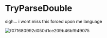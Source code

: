 # TryParseDouble
sigh... i wont miss this forced upon me language

![f071680992d050d1ce209b46bf949075](https://user-images.githubusercontent.com/80386070/184859871-0d4154c1-e410-4a02-9287-6764ef2d44cd.jpg)

